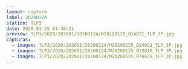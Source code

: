 ```yaml
---
layout: capture
label: 20200124
station: TLP3
date: 2020-01-25 01:40:21
preview: TLP3/2020/202001/20200124/M20200125_014021_TLP_3P.jpg
capturas:
  - imagem: TLP3/2020/202001/20200124/M20200125_014021_TLP_3P.jpg
  - imagem: TLP3/2020/202001/20200124/M20200125_032810_TLP_3P.jpg
  - imagem: TLP3/2020/202001/20200124/M20200125_074639_TLP_3P.jpg
---
```

